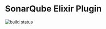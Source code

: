 SonarQube Elixir Plugin
===========
[![build status](https://travis-ci.org/arthepsy/sonar-elixir.svg?branch=master)](https://travis-ci.org/arthepsy/sonar-elixir/)

